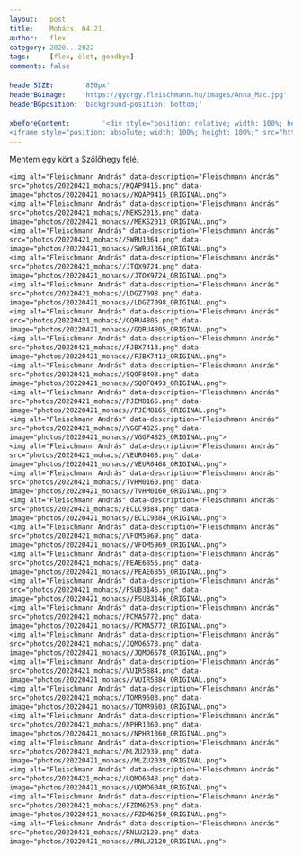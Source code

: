 ```yaml
---
layout:   post
title:    Mohács, 04.21.
author:   flex
category: 2020...2022
tags:     [flex, élet, goodbye]
comments: false

headerSIZE:       '850px'
headerBGimage:    'https://gyorgy.fleischmann.hu/images/Anna_Mac.jpg'
headerBGposition: 'background-position: bottom;'

xbeforeContent:		   '<div style="position: relative; width: 100%; height: 0; padding-bottom: 56.25%;">
<iframe style="position: absolute; width: 100%; height: 100%;" src="https://www.youtube.com/embed/ySO6BHVXtz4" title="YouTube video player" frameborder="0" allow="accelerometer; autoplay; clipboard-write; encrypted-media; gyroscope; picture-in-picture" allowfullscreen></iframe></div>'
---
```


Mentem egy kört a Szőlőhegy felé.

<div id="gallery202204" style="margin-top: 1em;">

	<img alt="Fleischmann András" data-description="Fleischmann András" src="photos/20220421_mohacs//KQAP9415.png" data-image="photos/20220421_mohacs//KQAP9415_ORIGINAL.png">
	<img alt="Fleischmann András" data-description="Fleischmann András" src="photos/20220421_mohacs//MEKS2013.png" data-image="photos/20220421_mohacs//MEKS2013_ORIGINAL.png">
	<img alt="Fleischmann András" data-description="Fleischmann András" src="photos/20220421_mohacs//SWRU1364.png" data-image="photos/20220421_mohacs//SWRU1364_ORIGINAL.png">
	<img alt="Fleischmann András" data-description="Fleischmann András" src="photos/20220421_mohacs//JTQX9724.png" data-image="photos/20220421_mohacs//JTQX9724_ORIGINAL.png">
	<img alt="Fleischmann András" data-description="Fleischmann András" src="photos/20220421_mohacs//LDGZ7098.png" data-image="photos/20220421_mohacs//LDGZ7098_ORIGINAL.png">
	<img alt="Fleischmann András" data-description="Fleischmann András" src="photos/20220421_mohacs//GQRU4805.png" data-image="photos/20220421_mohacs//GQRU4805_ORIGINAL.png">
	<img alt="Fleischmann András" data-description="Fleischmann András" src="photos/20220421_mohacs//FJBX7413.png" data-image="photos/20220421_mohacs//FJBX7413_ORIGINAL.png">
	<img alt="Fleischmann András" data-description="Fleischmann András" src="photos/20220421_mohacs//SQOF8493.png" data-image="photos/20220421_mohacs//SQOF8493_ORIGINAL.png">
	<img alt="Fleischmann András" data-description="Fleischmann András" src="photos/20220421_mohacs//PJEM8165.png" data-image="photos/20220421_mohacs//PJEM8165_ORIGINAL.png">
	<img alt="Fleischmann András" data-description="Fleischmann András" src="photos/20220421_mohacs//VGGF4825.png" data-image="photos/20220421_mohacs//VGGF4825_ORIGINAL.png">
	<img alt="Fleischmann András" data-description="Fleischmann András" src="photos/20220421_mohacs//VEUR0468.png" data-image="photos/20220421_mohacs//VEUR0468_ORIGINAL.png">
	<img alt="Fleischmann András" data-description="Fleischmann András" src="photos/20220421_mohacs//TVHM0160.png" data-image="photos/20220421_mohacs//TVHM0160_ORIGINAL.png">
	<img alt="Fleischmann András" data-description="Fleischmann András" src="photos/20220421_mohacs//ECLC9384.png" data-image="photos/20220421_mohacs//ECLC9384_ORIGINAL.png">
	<img alt="Fleischmann András" data-description="Fleischmann András" src="photos/20220421_mohacs//VFOM5969.png" data-image="photos/20220421_mohacs//VFOM5969_ORIGINAL.png">
	<img alt="Fleischmann András" data-description="Fleischmann András" src="photos/20220421_mohacs//PEAE6855.png" data-image="photos/20220421_mohacs//PEAE6855_ORIGINAL.png">
	<img alt="Fleischmann András" data-description="Fleischmann András" src="photos/20220421_mohacs//FSUB3146.png" data-image="photos/20220421_mohacs//FSUB3146_ORIGINAL.png">
	<img alt="Fleischmann András" data-description="Fleischmann András" src="photos/20220421_mohacs//PCMA5772.png" data-image="photos/20220421_mohacs//PCMA5772_ORIGINAL.png">
	<img alt="Fleischmann András" data-description="Fleischmann András" src="photos/20220421_mohacs//JQMO6578.png" data-image="photos/20220421_mohacs//JQMO6578_ORIGINAL.png">
	<img alt="Fleischmann András" data-description="Fleischmann András" src="photos/20220421_mohacs//VUIR5884.png" data-image="photos/20220421_mohacs//VUIR5884_ORIGINAL.png">
	<img alt="Fleischmann András" data-description="Fleischmann András" src="photos/20220421_mohacs//TOMR9503.png" data-image="photos/20220421_mohacs//TOMR9503_ORIGINAL.png">
	<img alt="Fleischmann András" data-description="Fleischmann András" src="photos/20220421_mohacs//NPHR1360.png" data-image="photos/20220421_mohacs//NPHR1360_ORIGINAL.png">
	<img alt="Fleischmann András" data-description="Fleischmann András" src="photos/20220421_mohacs//MLZU2039.png" data-image="photos/20220421_mohacs//MLZU2039_ORIGINAL.png">
	<img alt="Fleischmann András" data-description="Fleischmann András" src="photos/20220421_mohacs//UQMO6048.png" data-image="photos/20220421_mohacs//UQMO6048_ORIGINAL.png">
	<img alt="Fleischmann András" data-description="Fleischmann András" src="photos/20220421_mohacs//FZDM6250.png" data-image="photos/20220421_mohacs//FZDM6250_ORIGINAL.png">
	<img alt="Fleischmann András" data-description="Fleischmann András" src="photos/20220421_mohacs//RNLU2120.png" data-image="photos/20220421_mohacs//RNLU2120_ORIGINAL.png">

</div>

<script type="text/javascript"> 
											   
	jQuery( document ).ready( function() { jQuery( "#gallery202204" ).unitegallery( {

		tiles_space_between_cols:      10,
		tiles_justified_space_between: 10,
		//tiles_col_width:               500,
		tile_enable_shadow:            true,
			tile_shadow_h: 			   3,			//position of horizontal shadow
			tile_shadow_v: 			   3,			//position of vertical shadow
			tile_shadow_blur: 		   5,			//shadow blur
			tile_shadow_spread: 	   2,			//shadow spread
			tile_shadow_color: 		   "#2B2B2B",	//shadow color

		theme_gallery_padding:         0,
		tiles_type: 				   "justified",

		gallery_width: 				   "100%",
		tiles_exact_width: 			   false,

		gallery_control_keyboard:      true,

	} ) } );

</script>